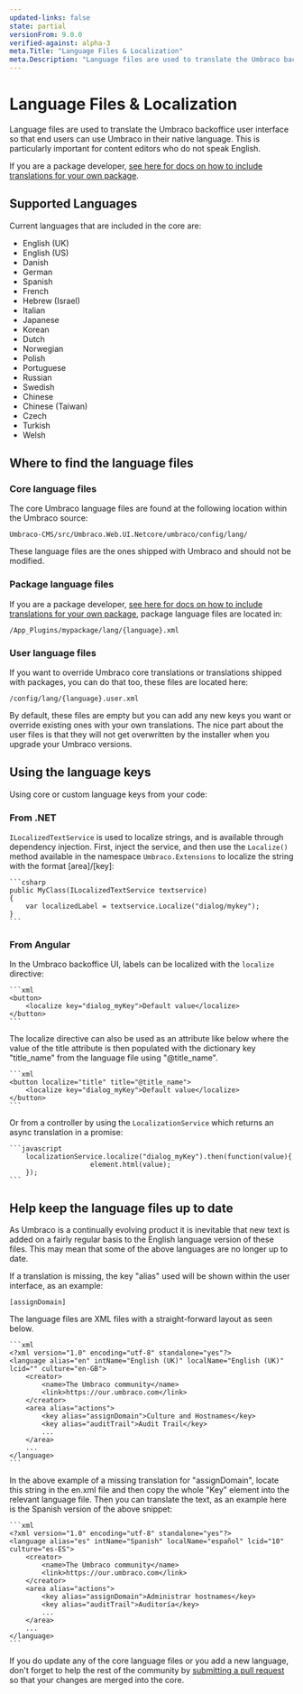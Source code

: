```yaml
---
updated-links: false
state: partial
versionFrom: 9.0.0
verified-against: alpha-3
meta.Title: "Language Files & Localization"
meta.Description: "Language files are used to translate the Umbraco backoffice user interface so that end users can use Umbraco in their native language."
---
```


# Language Files & Localization

Language files are used to translate the Umbraco backoffice user interface so that end users can use Umbraco in their native language. This is particularly important for content editors who do not speak English.

If you are a package developer, [see here for docs on how to include translations for your own package](../Packages/Language-Files-For-Packages/index.md).

## Supported Languages

Current languages that are included in the core are:

- English (UK)
- English (US)
- Danish
- German
- Spanish
- French
- Hebrew (Israel)
- Italian
- Japanese
- Korean
- Dutch
- Norwegian
- Polish
- Portuguese
- Russian
- Swedish
- Chinese
- Chinese (Taiwan)
- Czech
- Turkish
- Welsh

## Where to find the language files

### Core language files

The core Umbraco language files are found at the following location within the Umbraco source:

    Umbraco-CMS/src/Umbraco.Web.UI.Netcore/umbraco/config/lang/

These language files are the ones shipped with Umbraco and should not be modified.

### Package language files

If you are a package developer, [see here for docs on how to include translations for your own package](../Packages/Language-Files-For-Packages/index-v9.md), package language files are located in:

    /App_Plugins/mypackage/lang/{language}.xml

### User language files

If you want to override Umbraco core translations or translations shipped with packages, you can do that too, these files are located here:

    /config/lang/{language}.user.xml

By default, these files are empty but you can add any new keys you want or override existing ones with your own translations. The nice part about the user files is that they will not get overwritten by the installer when you upgrade your Umbraco versions.

## Using the language keys

Using core or custom language keys from your code:

### From .NET

`ILocalizedTextService` is used to localize strings, and is available through dependency injection. First, inject the service, and then use the `Localize()` method available in the namespace `Umbraco.Extensions` to localize the string with the format [area]/[key]:

    ```csharp
    public MyClass(ILocalizedTextService textservice)
    {
        var localizedLabel = textservice.Localize("dialog/mykey");
    }
    ```

### From Angular

In the Umbraco backoffice UI, labels can be localized with the `localize` directive:

    ```xml
    <button>
        <localize key="dialog_myKey">Default value</localize>
    </button>
    ```

The localize directive can also be used as an attribute like below where the value of the title attribute is then populated with the dictionary key "title_name" from the language file using "@title_name".

    ```xml
    <button localize="title" title="@title_name">
        <localize key="dialog_myKey">Default value</localize>
    </button>
    ```

Or from a controller by using the `LocalizationService` which returns an async translation in a promise:

    ```javascript
        localizationService.localize("dialog_myKey").then(function(value){
                        element.html(value);
        });
    ```

## Help keep the language files up to date

As Umbraco is a continually evolving product it is inevitable that new text is added on a fairly regular basis to the English language version of these files. This may mean that some of the above languages are no longer up to date.

If a translation is missing, the key "alias" used will be shown within the user interface, as an example:

    [assignDomain]

The language files are XML files with a straight-forward layout as seen below.

    ```xml
    <?xml version="1.0" encoding="utf-8" standalone="yes"?>
    <language alias="en" intName="English (UK)" localName="English (UK)" lcid="" culture="en-GB">
        <creator>
            <name>The Umbraco community</name>
            <link>https://our.umbraco.com</link>
        </creator>
        <area alias="actions">
            <key alias="assignDomain">Culture and Hostnames</key>
            <key alias="auditTrail">Audit Trail</key>
            ...
        </area>
        ...
    </language>
    ```

In the above example of a missing translation for "assignDomain", locate this string in the en.xml file and then copy the whole "Key" element into the relevant language file. Then you can translate the text, as an example here is the Spanish version of the above snippet:

    ```xml
    <?xml version="1.0" encoding="utf-8" standalone="yes"?>
    <language alias="es" intName="Spanish" localName="español" lcid="10" culture="es-ES">
        <creator>
            <name>The Umbraco community</name>
            <link>https://our.umbraco.com</link>
        </creator>
        <area alias="actions">
            <key alias="assignDomain">Administrar hostnames</key>
            <key alias="auditTrail">Auditoría</key>
            ...
        </area>
        ...
    </language>
    ```

If you do update any of the core language files or you add a new language, don't forget to help the rest of the community by [submitting a pull request](../../Contribute/index.md) so that your changes are merged into the core.
